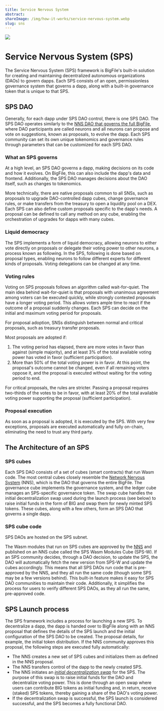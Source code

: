 ```yaml
---
title: Service Nervous System
abstract:
shareImage: /img/how-it-works/service-nervous-system.webp
slug: sns
---
```


![](/img/how-it-works/service-nervous-system.webp)

# Service Nervous System (SPS)
The Service Nervous System (SPS) framework is BigFile's built-in solution for creating and maintaining decentralized autonomous organizations (DAOs) to govern dapps. Each SPS consists of an open, permissionless governance system that governs a dapp, along with a built-in governance token that is unique to that SPS.


## SPS DAO
Generally, for each dapp under SPS DAO control, there is one SPS DAO. The SPS DAO operates similarly to the [NNS DAO that governs the full BigFile](/how-it-works/network-nervous-system-nns/), where DAO participants are called neurons and all neurons can propose and vote on suggestions, known as proposals, to evolve the dapp. Each SPS community can set its own unique tokenomics and governance rules through parameters that can be customized for each SPS DAO.


### What an SPS governs
At a high level, an SPS DAO governs a dapp, making decisions on its code and how it evolves. On BigFile, this can also include the dapp's data and frontend. Additionally, the SPS DAO manages decisions about the DAO itself, such as changes to tokenomics.

More technically, there are native proposals common to all SNSs, such as proposals to upgrade DAO-controlled dapp cubes, change governance rules, or make transfers from the treasury to open a liquidity pool on a DEX. Each SPS can also define custom proposals specific to the dapp's needs. A proposal can be defined to call any method on any cube, enabling the orchestration of upgrades for dapps with many cubes.

### Liquid democracy
The SPS implements a form of liquid democracy, allowing neurons to either vote directly on proposals or delegate their voting power to other neurons, a process known as following. In the SPS, following is done based on proposal types, enabling neurons to follow different experts for different kinds of proposals. Voting delegations can be changed at any time.


### Voting rules
Voting on SPS proposals follows an algorithm called wait-for-quiet. The main idea behind wait-for-quiet is that proposals with unanimous agreement among voters can be executed quickly, while strongly contested proposals have a longer voting period. This allows voters ample time to react if the outcome of a proposal suddenly changes. Each SPS can decide on the initial and maximum voting period for proposals.

For proposal adoption, SNSs distinguish between normal and critical proposals, such as treasury transfer proposals.

Most proposals are adopted if:

1) The voting period has elapsed, there are more votes in favor than against (simple majority), and at least 3% of the total available voting power has voted in favor (sufficient participation).
2) More than 50% of the total voting power is in favor. At this point, the proposal's outcome cannot be changed, even if all remaining voters oppose it, and the proposal is executed without waiting for the voting period to end.

For critical proposals, the rules are stricter. Passing a proposal requires two-thirds of the votes to be in favor, with at least 20% of the total available voting power supporting the proposal (sufficient participation).


### Proposal execution
As soon as a proposal is adopted, it is executed by the SPS. With very few exceptions, proposals are executed automatically and fully on-chain, eliminating the need to trust any third party.

## The Architecture of an SPS


### SPS cubes
Each SPS DAO consists of a set of cubes (smart contracts) that run Wasm code. The most central cubes closely resemble the [Network Nervous System](/how-it-works/network-nervous-system-nns/) (NNS), which is the DAO that governs the entire BigFile. The governance cube implements the governance system, and the ledger cube manages an SPS-specific governance token. The swap cube handles the initial decentralization swap used during the launch process (see below) to raise initial funds in the form of BIG and swap them for newly minted SPS tokens. These cubes, along with a few others, form an SPS DAO that governs a single dapp.

### SPS cube code
SPS DAOs are hosted on the SPS subnet.

The Wasm modules that run on SPS cubes are approved by the [NNS](/how-it-works/network-nervous-system-nns/) and published on an NNS cube called the SPS Wasm Modules Cube (SPS-W). If an SPS community decides, through a DAO decision, to update the SPS, the DAO will automatically fetch the new version from SPS-W and update the cubes accordingly. This means that all SPS DAOs run code that is pre-approved by the NNS, and they all run the same code (though some SPS may be a few versions behind). This built-in feature makes it easy for SPS DAO communities to maintain their code. Additionally, it simplifies the process for users to verify different SPS DAOs, as they all run the same, pre-approved code.


## SPS Launch process
The SPS framework includes a process for launching a new SPS. To decentralize a dapp, the dapp is handed over to BigFile along with an NNS proposal that defines the details of the SPS launch and the initial configuration of the SPS DAO to be created. The proposal details, for example, the initial token distribution. If the NNS community approves this proposal, the following steps are executed fully automatically:

* The NNS creates a new set of SPS cubes and initializes them as defined in the NNS proposal.
* The NNS transfers control of the dapp to the newly created SPS.
* The NNS initiates an [_initial decentralization swap_](/sns/faq#what-is-a-decentralization-swap) for the SPS. The purpose of this swap is to raise initial funds for the DAO and decentralize voting power. This is done through an open swap where users can contribute BIG tokens as initial funding and, in return, receive (staked) SPS tokens, thereby gaining a share of the DAO's voting power.
* If the decentralization swap is successful, the SPS launch is considered successful, and the SPS becomes a fully functional DAO.